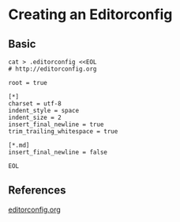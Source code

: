 # Creating an Editorconfig

## Basic

```
cat > .editorconfig <<EOL
# http://editorconfig.org

root = true

[*]
charset = utf-8
indent_style = space
indent_size = 2
insert_final_newline = true
trim_trailing_whitespace = true

[*.md]
insert_final_newline = false

EOL
```


## References

[editorconfig.org](https://editorconfig.org/)
